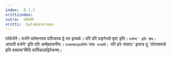 ```yaml
---
index:  8.1.5
vrittiindex: 
sutra:  परेर्वर्जने
vritti:  balamanorama 
---
```


परेर्वर्जने। वर्जने वर्तमानस्य परीत्यस्य द्वे स्त इत्यर्थः। परि परि वङ्गेभ्यो वृष्ट इति। `पर्जन्य' इति शेषः। `अपपरी वर्जने' इति परिः कर्मप्रवचनीयः। `पञ्चम्यपाङ्परिभि'रिति पञ्चमी। `परि हरेः संसारः' इत्यत्र तु `परेरसमासे इति वक्तव्य'मिति वार्तिकान्नद्विर्वचनम्। 

